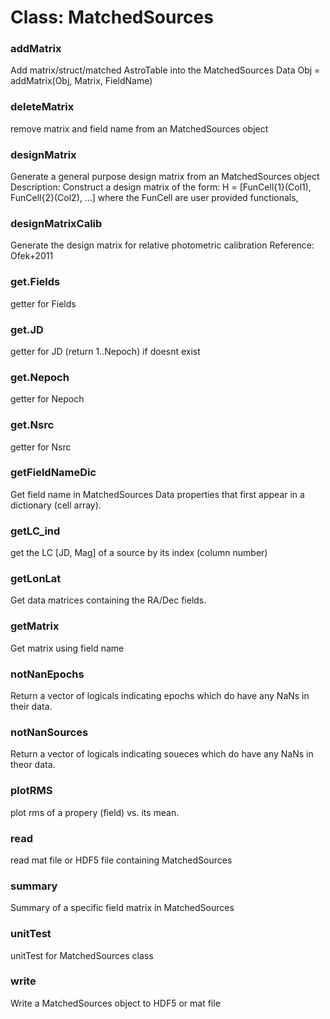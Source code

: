 # Class: MatchedSources

### addMatrix

Add matrix/struct/matched AstroTable into the MatchedSources Data Obj = addMatrix(Obj, Matrix, FieldName)


### deleteMatrix

remove matrix and field name from an MatchedSources object


### designMatrix

Generate a general purpose design matrix from an MatchedSources object Description: Construct a design matrix of the form: H = [FunCell{1}(Col1), FunCell{2}(Col2), ...] where the FunCell are user provided functionals,


### designMatrixCalib

Generate the design matrix for relative photometric calibration Reference: Ofek+2011


### get.Fields

getter for Fields


### get.JD

getter for JD (return 1..Nepoch) if doesnt exist


### get.Nepoch

getter for Nepoch


### get.Nsrc

getter for Nsrc


### getFieldNameDic

Get field name in MatchedSources Data properties that first appear in a dictionary (cell array).


### getLC_ind

get the LC [JD, Mag] of a source by its index (column number)


### getLonLat

Get data matrices containing the RA/Dec fields.


### getMatrix

Get matrix using field name


### notNanEpochs

Return a vector of logicals indicating epochs which do have any NaNs in their data.


### notNanSources

Return a vector of logicals indicating soueces which do have any NaNs in theor data.


### plotRMS

plot rms of a propery (field) vs. its mean.


### read

read mat file or HDF5 file containing MatchedSources


### summary

Summary of a specific field matrix in MatchedSources


### unitTest

unitTest for MatchedSources class


### write

Write a MatchedSources object to HDF5 or mat file


